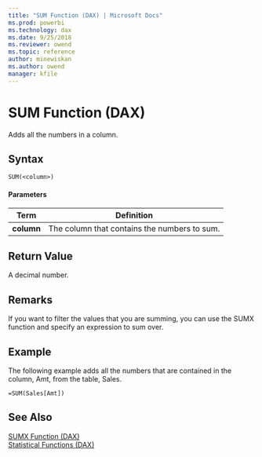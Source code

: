 ```yaml
---
title: "SUM Function (DAX) | Microsoft Docs"
ms.prod: powerbi 
ms.technology: dax
ms.date: 9/25/2018
ms.reviewer: owend
ms.topic: reference
author: minewiskan
ms.author: owend
manager: kfile
---
```

# SUM Function (DAX)
Adds all the numbers in a column.  
  
## Syntax  
  
```dax
SUM(<column>)  
```
  
#### Parameters  
  
|Term|Definition|  
|--------|--------------|  
|**column**|The column that contains the numbers to sum.|  
  
## Return Value  
A decimal number.  
  
## Remarks  
  
If you want to filter the values that you are summing, you can use the SUMX function and specify an expression to sum over.  
  
## Example  
The following example adds all the numbers that are contained in the column, Amt, from the table, Sales.  
  
```dax
=SUM(Sales[Amt])  
```
  
## See Also  
[SUMX Function &#40;DAX&#41;](sumx-function-dax.md)  
[Statistical Functions &#40;DAX&#41;](statistical-functions-dax.md)  
  
